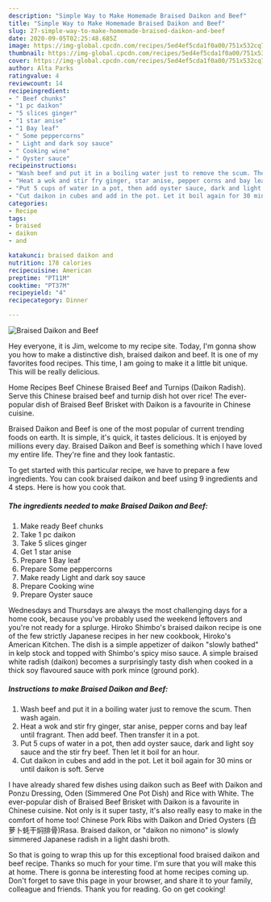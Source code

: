 ```yaml
---
description: "Simple Way to Make Homemade Braised Daikon and Beef"
title: "Simple Way to Make Homemade Braised Daikon and Beef"
slug: 27-simple-way-to-make-homemade-braised-daikon-and-beef
date: 2020-09-05T02:25:48.685Z
image: https://img-global.cpcdn.com/recipes/5ed4ef5cda1f0a00/751x532cq70/braised-daikon-and-beef-recipe-main-photo.jpg
thumbnail: https://img-global.cpcdn.com/recipes/5ed4ef5cda1f0a00/751x532cq70/braised-daikon-and-beef-recipe-main-photo.jpg
cover: https://img-global.cpcdn.com/recipes/5ed4ef5cda1f0a00/751x532cq70/braised-daikon-and-beef-recipe-main-photo.jpg
author: Alta Parks
ratingvalue: 4
reviewcount: 14
recipeingredient:
- " Beef chunks"
- "1 pc daikon"
- "5 slices ginger"
- "1 star anise"
- "1 Bay leaf"
- " Some peppercorns"
- " Light and dark soy sauce"
- " Cooking wine"
- " Oyster sauce"
recipeinstructions:
- "Wash beef and put it in a boiling water just to remove the scum. Then wash again."
- "Heat a wok and stir fry ginger, star anise, pepper corns and bay leaf until fragrant. Then add beef. Then transfer it in a pot."
- "Put 5 cups of water in a pot, then add oyster sauce, dark and light soy sauce and the stir fry beef. Then let it boil for an hour."
- "Cut daikon in cubes and add in the pot. Let it boil again for 30 mins or until daikon is soft. Serve"
categories:
- Recipe
tags:
- braised
- daikon
- and

katakunci: braised daikon and 
nutrition: 178 calories
recipecuisine: American
preptime: "PT11M"
cooktime: "PT37M"
recipeyield: "4"
recipecategory: Dinner

---
```



![Braised Daikon and Beef](https://img-global.cpcdn.com/recipes/5ed4ef5cda1f0a00/751x532cq70/braised-daikon-and-beef-recipe-main-photo.jpg)

Hey everyone, it is Jim, welcome to my recipe site. Today, I'm gonna show you how to make a distinctive dish, braised daikon and beef. It is one of my favorites food recipes. This time, I am going to make it a little bit unique. This will be really delicious.

Home Recipes Beef Chinese Braised Beef and Turnips (Daikon Radish). Serve this Chinese braised beef and turnip dish hot over rice! The ever-popular dish of Braised Beef Brisket with Daikon is a favourite in Chinese cuisine.

Braised Daikon and Beef is one of the most popular of current trending foods on earth. It is simple, it's quick, it tastes delicious. It is enjoyed by millions every day. Braised Daikon and Beef is something which I have loved my entire life. They're fine and they look fantastic.


To get started with this particular recipe, we have to prepare a few ingredients. You can cook braised daikon and beef using 9 ingredients and 4 steps. Here is how you cook that.

<!--inarticleads1-->

##### The ingredients needed to make Braised Daikon and Beef:

1. Make ready  Beef chunks
1. Take 1 pc daikon
1. Take 5 slices ginger
1. Get 1 star anise
1. Prepare 1 Bay leaf
1. Prepare  Some peppercorns
1. Make ready  Light and dark soy sauce
1. Prepare  Cooking wine
1. Prepare  Oyster sauce


Wednesdays and Thursdays are always the most challenging days for a home cook, because you&#39;ve probably used the weekend leftovers and you&#39;re not ready for a splurge. Hiroko Shimbo&#39;s braised daikon recipe is one of the few strictly Japanese recipes in her new cookbook, Hiroko&#39;s American Kitchen. The dish is a simple appetizer of daikon &#34;slowly bathed&#34; in kelp stock and topped with Shimbo&#39;s spicy miso sauce. A simple braised white radish (daikon) becomes a surprisingly tasty dish when cooked in a thick soy flavoured sauce with pork mince (ground pork). 

<!--inarticleads2-->

##### Instructions to make Braised Daikon and Beef:

1. Wash beef and put it in a boiling water just to remove the scum. Then wash again.
1. Heat a wok and stir fry ginger, star anise, pepper corns and bay leaf until fragrant. Then add beef. Then transfer it in a pot.
1. Put 5 cups of water in a pot, then add oyster sauce, dark and light soy sauce and the stir fry beef. Then let it boil for an hour.
1. Cut daikon in cubes and add in the pot. Let it boil again for 30 mins or until daikon is soft. Serve


I have already shared few dishes using daikon such as Beef with Daikon and Ponzu Dressing, Oden (Simmered One Pot Dish) and Rice with White. The ever-popular dish of Braised Beef Brisket with Daikon is a favourite in Chinese cuisine. Not only is it super tasty, it&#39;s also really easy to make in the comfort of home too! Chinese Pork Ribs with Daikon and Dried Oysters (白萝卜蚝干焖排骨)Rasa. Braised daikon, or &#34;daikon no nimono&#34; is slowly simmered Japanese radish in a light dashi broth. 

So that is going to wrap this up for this exceptional food braised daikon and beef recipe. Thanks so much for your time. I'm sure that you will make this at home. There is gonna be interesting food at home recipes coming up. Don't forget to save this page in your browser, and share it to your family, colleague and friends. Thank you for reading. Go on get cooking!
